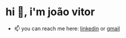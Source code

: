 # hi 👋, i'm joão vitor 

-  📫 you can reach me here: [linkedin](https://www.linkedin.com/in/jovioli/) or [gmail](mailto:jovioli.dev04@gmail.com)  
